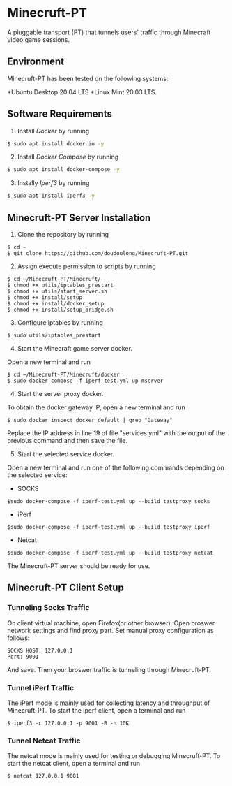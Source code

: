 # Minecruft-PT
A pluggable transport (PT) that tunnels users' traffic through Minecraft video game sessions.


## Environment
Minecruft-PT has been tested on the following systems:

*Ubuntu Desktop 20.04 LTS 
*Linux Mint 20.03 LTS.


## Software Requirements
1. Install *Docker* by running
```bash
$ sudo apt install docker.io -y
```

2. Install *Docker Compose* by running
```bash
$ sudo apt install docker-compose -y
``` 

3. Instally *Iperf3* by running
```bash
$ sudo apt install iperf3 -y
```

## Minecruft-PT Server Installation
1. Clone the repository by running
```
$ cd ~
$ git clone https://github.com/doudoulong/Minecruft-PT.git
```

2. Assign execute permission to scripts by running
```
$ cd ~/Minecruft-PT/Minecruft/
$ chmod +x utils/iptables_prestart
$ chmod +x utils/start_server.sh
$ chmod +x install/setup
$ chmod +x install/docker_setup
$ chmod +x install/setup_bridge.sh
``` 

3. Configure iptables by running
```
$ sudo utils/iptables_prestart
```

4. Start the Minecraft game server docker.

Open a new terminal and run
```
$ cd ~/Minecruft-PT/Minecruft/docker
$ sudo docker-compose -f iperf-test.yml up mserver
```

4. Start the server proxy docker.

To obtain the docker gateway IP, open a new terminal and run
```
$ sudo docker inspect docker_default | grep "Gateway"
```

Replace the IP address in line 19 of file "services.yml" with the output of the previous command and then save the file.

5. Start the selected service docker.

Open a new terminal and run one of the following commands depending on the selected service: 
* SOCKS
```
$sudo docker-compose -f iperf-test.yml up --build testproxy socks
```

* iPerf
```
$sudo docker-compose -f iperf-test.yml up --build testproxy iperf
```

  * Netcat
```
$sudo docker-compose -f iperf-test.yml up --build testproxy netcat
```

The Minecruft-PT server should be ready for use.

## Minecruft-PT Client Setup

### Tunneling Socks Traffic
On client virtual machine, open Firefox(or other browser). Open broswer network settings and find proxy part.
Set manual proxy configuration as follows:
```
SOCKS HOST: 127.0.0.1
Port: 9001
```
And save.
Then your broswer traffic is tunneling through Minecruft-PT.

### Tunnel iPerf Traffic
The iPerf mode is mainly used for collecting latency and throughput of Minecruft-PT. To start the iperf client, open a terminal and run
```
$ iperf3 -c 127.0.0.1 -p 9001 -R -n 10K
```

### Tunnel Netcat Traffic
The netcat mode is mainly used for testing or debugging Minecruft-PT. To start the netcat client, open a terminal and run
```
$ netcat 127.0.0.1 9001
```
